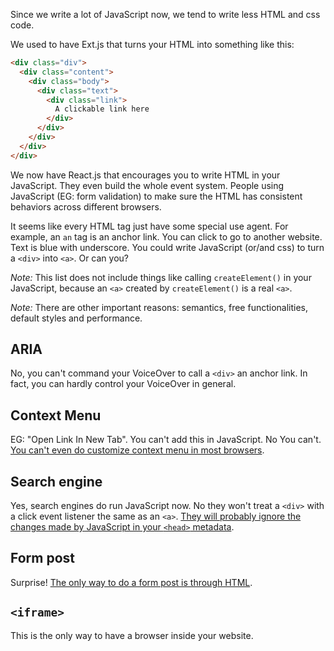 Since we write a lot of JavaScript now, we tend to write less HTML and css code.

We used to have Ext.js that turns your HTML into something like this:

```html
<div class="div">
  <div class="content">
    <div class="body">
      <div class="text">
        <div class="link">
          A clickable link here
        </div>
      </div>
    </div>
  </div>
</div>
```

We now have React.js that encourages you to write HTML in your JavaScript. They even build the whole event system. People using JavaScript (EG: form validation) to make sure the HTML has consistent behaviors across different browsers.

It seems like every HTML tag just have some special use agent. For example, an `an` tag is an anchor link. You can click to go to another website. Text is blue with underscore. You could write JavaScript (or/and css) to turn a `<div>` into `<a>`. Or can you?

*Note:* This list does not include things like calling `createElement()` in your JavaScript, because an `<a>` created by `createElement()` is a real `<a>`.

*Note:* There are other important reasons: semantics, free functionalities, default styles and performance.

## ARIA

No, you can't command your VoiceOver to call a `<div>` an anchor link. In fact, you can hardly control your VoiceOver in general.

## Context Menu

EG: "Open Link In New Tab". You can't add this in JavaScript. No You can't. [You can't even do customize context menu in most browsers](http://caniuse.com/#search=context).

## Search engine

Yes, search engines do run JavaScript now. No they won't treat a `<div>` with a click event listener the same as an `<a>`. [They will probably ignore the changes made by JavaScript in your `<head>` metadata](http://stackoverflow.com/a/413455/2075423).

## Form post

Surprise! [The only way to do a form post is through HTML](http://stackoverflow.com/a/133997/2075423).

## `<iframe>`

This is the only way to have a browser inside your website.
